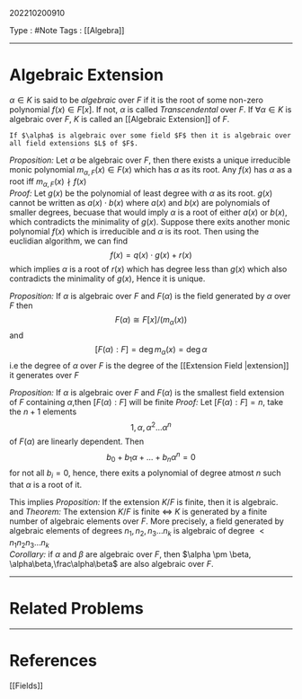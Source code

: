 202210200910

Type : #Note
Tags : [[Algebra]]

---
# Algebraic Extension

$\alpha \in K$ is said to be _algebraic_ over $F$ if it is the root of some non-zero polynomial $f(x)\in F[x]$. If not, $\alpha$ is called _Transcendental_ over $F$. If $\forall\alpha\in K$ is algebraic over $F$, $K$ is called an [[Algebraic Extension]] of $F$. 

```ad-note
If $\alpha$ is algebraic over some field $F$ then it is algebraic over all field extensions $L$ of $F$.
```

_Proposition:_ Let $\alpha$ be algebraic over $F$, then there exists a unique irreducible monic polynomial $m_{\alpha, F}(x)\in F(x)$ which has $\alpha$ as its root. Any $f(x)$ has $\alpha$ as a root iff $m_{\alpha, F}(x) \nmid f(x)$   
_Proof:_ Let $g(x)$ be the polynomial of least degree with $\alpha$ as its root. $g(x)$ cannot be written as $a(x)\cdot b(x)$ where $a(x)$ and $b(x)$ are polynomials of smaller degrees, becuase that would imply $\alpha$ is a root of either $a(x)$ or $b(x)$, which contradicts the minimality of $g(x)$. Suppose there exits another monic polynomial $f(x)$ which is irreducible and $\alpha$ is its root. Then using the euclidian algorithm, we can find 
$$
f(x) = q(x)\cdot g(x) + r(x)
$$
which implies $\alpha$ is a root of $r(x)$ which has degree less than $g(x)$ which also contradicts the minimality of $g(x)$, Hence it is unique.

_Proposition:_ If $\alpha$ is algebraic over $F$ and $F(\alpha)$ is the field generated by $\alpha$ over $F$ then 
$$
F(\alpha)\cong F[x]/\big(m_{\alpha}(x)\big)
$$
and 
$$
[F(\alpha):F]=\deg m_\alpha(x) = \deg \alpha
$$
i.e the degree of $\alpha$ over $F$ is the degree of the [[Extension Field |extension]] it generates over $F$ 

_Proposition:_ If $\alpha$ is algebraic over $F$ and $F(\alpha)$ is the smallest field extension of $F$ containing $\alpha$,then $[F(\alpha):F]$ will be finite
_Proof:_ Let $[F(\alpha):F] = n$, take the $n+1$ elements 
$$
1, \alpha, \alpha^2\dots \alpha^n
$$
of $F(\alpha)$ are linearly dependent.
Then
$$
b_0 + b_1\alpha+\dots+ b_n\alpha^n = 0
$$
for not all $b_i=0$, hence, there exits a polynomial of degree atmost $n$ such that $\alpha$ is a root of it.

This implies 
_Proposition:_ If the extension $K/F$ is finite, then it is algebraic.
and
_Theorem:_ The extension $K/F$ is finite $\iff$ $K$ is generated by a finite number of algebraic elements over $F$. More precisely, a field generated by algebraic elements of degrees $n_1,n_2, n_3\dots n_k$ is algebraic of degree $<n_1n_2n_3\dots n_k$  
_Corollary:_ if $\alpha$ and $\beta$ are algebraic over $F$, then $\alpha \pm \beta, \alpha\beta,\frac\alpha\beta$ are also algebraic over $F$.

---
# Related Problems

---
# References
[[Fields]]